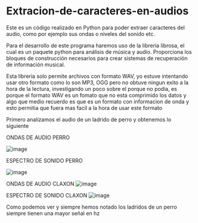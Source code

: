 # Extracion-de-caracteres-en-audios
Este es un código realizado en Python para poder extraer caracteres del audio, como por ejemplo sus ondas o niveles del sonido etc. 

Para el desarrollo de este programa haremos uso de la libreria librosa, el cual es un paquete python para análisis de música y audio. Proporciona los bloques de construcción necesarios para crear sistemas de recuperación de información musical.

Esta libreria solo permite archivos con formato WAV, yo estuve intentando usar otro formato como lo son MP3, OGG pero no obtuve ningun exito a la hora de la lectura, investigando un poco sobre el porque no podia, es porque el formato WAV es un fomato que no esta comprimido los datos y algo que medio recuerdo es que es un formato con informacion de onda y esto permitia que fuera mas facil a la hora de usar este formato 

Primero analizamos el audio de un ladrido de perro y obtenemos lo siguiente 

ONDAS DE AUDIO PERRO

![image](https://user-images.githubusercontent.com/39661323/145274267-5dd9f93c-65fb-42e1-b9d5-26eb02b1d279.png)

ESPECTRO DE SONIDO PERRO

![image](https://user-images.githubusercontent.com/39661323/145274315-878a28a2-07ed-4f06-b048-310216928bfe.png)

ONDAS DE AUDIO CLAXON
![image](https://user-images.githubusercontent.com/39661323/145275143-1aa8f032-4804-41ed-9d56-2ae0d1a0d449.png)

ESPECTRO DE SONIDO CLAXON
![image](https://user-images.githubusercontent.com/39661323/145275291-0984efdd-b823-407a-be88-e60cc129eedd.png)


Como podemos ver y siempre hemos notado los ladridos de un perro siempre tienen una mayor señal en hz 
